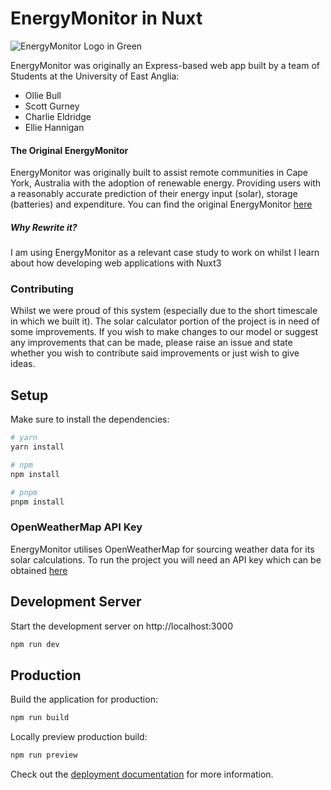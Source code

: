# EnergyMonitor in Nuxt

![EnergyMonitor Logo in Green](https://i.imgur.com/986sdgN.jpg)

EnergyMonitor was originally an Express-based web app built
by a team of Students at the University of East Anglia:
- Ollie Bull
- Scott Gurney
- Charlie Eldridge
- Ellie Hannigan

#### The Original EnergyMonitor
EnergyMonitor was originally built to assist remote communities in Cape York, Australia with the adoption of renewable energy. Providing users with a reasonably accurate prediction of their energy input (solar), storage (batteries) and expenditure. You can find the original EnergyMonitor [here](https://github.com/OllieBullGB/EnergyMonitor-SPY1)

##### Why Rewrite it?
I am using EnergyMonitor as a relevant case study to work on whilst I learn about how developing web applications with Nuxt3

### Contributing
Whilst we were proud of this system (especially due to the short timescale in which we built it). The solar calculator portion of the project is in need of some improvements. If you wish to make changes to our model or suggest any improvements that can be made, please raise an issue and state whether you wish to contribute said improvements or just wish to give ideas.

## Setup

Make sure to install the dependencies:

```bash
# yarn
yarn install

# npm
npm install

# pnpm
pnpm install
```

### OpenWeatherMap API Key
EnergyMonitor utilises OpenWeatherMap for sourcing weather data for its solar calculations. To run the project you will need an API key which can be obtained [here](https://openweathermap.org/api)

## Development Server

Start the development server on http://localhost:3000

```bash
npm run dev
```

## Production

Build the application for production:

```bash
npm run build
```

Locally preview production build:

```bash
npm run preview
```

Check out the [deployment documentation](https://nuxt.com/docs/getting-started/deployment) for more information.
